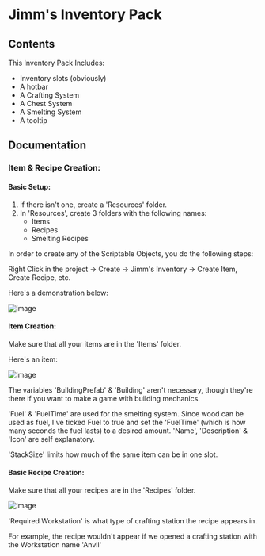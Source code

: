 # Jimm's Inventory Pack
## Contents
This Inventory Pack Includes:
- Inventory slots (obviously)
- A hotbar
- A Crafting System
- A Chest System
- A Smelting System
- A tooltip
## Documentation
### Item & Recipe Creation:
#### Basic Setup:
1. If there isn't one, create a 'Resources' folder.
2. In 'Resources', create 3 folders with the following names:
   - Items
   - Recipes
   - Smelting Recipes

In order to create any of the Scriptable Objects, you do the following steps:

Right Click in the project -> Create -> Jimm's Inventory -> Create Item, Create Recipe, etc.

Here's a demonstration below:

![image](https://github.com/user-attachments/assets/4a243d8f-dcca-4a86-8884-611a7054ebaf)

#### Item Creation:
Make sure that all your items are in the 'Items' folder.

Here's an item:

![image](https://github.com/user-attachments/assets/9db0c9b6-def9-43da-9816-c16440b238c2)

The variables 'BuildingPrefab' & 'Building' aren't necessary, though they're there if you want to make a game with building mechanics.

'Fuel' & 'FuelTime' are used for the smelting system. Since wood can be used as fuel, I've ticked Fuel to true and set the 'FuelTime' (which is how many seconds the fuel lasts) to a desired amount. 
'Name', 'Description' & 'Icon' are self explanatory.

'StackSize' limits how much of the same item can be in one slot.

#### Basic Recipe Creation:
Make sure that all your recipes are in the 'Recipes' folder.

![image](https://github.com/user-attachments/assets/a89cb109-d3d7-4887-9bc4-2d8f40e26b7a)

'Required Workstation' is what type of crafting station the recipe appears in.

For example, the recipe wouldn't appear if we opened a crafting station with the Workstation name 'Anvil'
